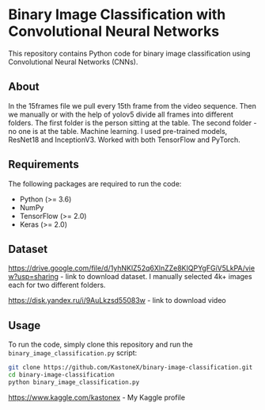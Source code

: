 # Binary Image Classification with Convolutional Neural Networks

This repository contains Python code for binary image classification using Convolutional Neural Networks (CNNs).

## About

In the 15frames file we pull every 15th frame from the video sequence. 
Then we manually or with the help of yolov5 divide all frames into different folders. 
The first folder is the person sitting at the table. The second folder - no one is at the table.
Machine learning. I used pre-trained models, ResNet18 and InceptionV3. Worked with both TensorFlow and PyTorch. 

## Requirements

The following packages are required to run the code:

- Python (>= 3.6)
- NumPy
- TensorFlow (>= 2.0)
- Keras (>= 2.0)

## Dataset

https://drive.google.com/file/d/1yhNKlZ52q6XlnZZe8KIQPYgFGiV5LkPA/view?usp=sharing - link to download dataset. I manually selected 4k+ images each for two different folders. 

https://disk.yandex.ru/i/9AuLkzsd55083w - link to download video

## Usage

To run the code, simply clone this repository and run the `binary_image_classification.py` script:

```bash
git clone https://github.com/KastoneX/binary-image-classification.git
cd binary-image-classification
python binary_image_classification.py
```

https://www.kaggle.com/kastonex - My Kaggle profile


